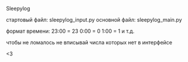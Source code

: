 Sleepylog

стартовый файл: sleepylog_input.py
основной файл: sleepylog_main.py

формат времени:
   23:00 = 23
    0:00 = 0
    1:00 = 1 и т.д. 

чтобы не ломалось не вписывай числа которых нет в интерфейсе

<3
